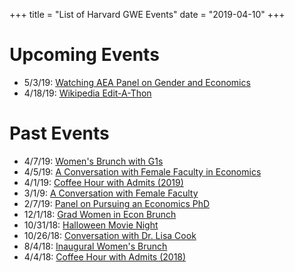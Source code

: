 +++
title = "List of Harvard GWE Events"
date = "2019-04-10"
+++

# Upcoming Events

- 5/3/19: [Watching AEA Panel on Gender and Economics](/posts/aea_panel_event/) 
- 4/18/19: [Wikipedia Edit-A-Thon](/posts/wikipedia_edit_a_thon/)

# Past Events

- 4/7/19: [Women's Brunch with G1s](/posts/brunch_spring_19/)
- 4/5/19: [A Conversation with Female Faculty in Economics](/posts/female_faculty_conversation2/)
- 4/1/19: [Coffee Hour with Admits (2019)](/posts/admit_coffee_19/)
- 3/1/9: [A Conversation with Female Faculty](/posts/female_faculty_conversation/) 
- 2/7/19: [Panel on Pursuing an Economics PhD](/posts/pursuing_an_econ_phd/)
- 12/1/18: [Grad Women in Econ Brunch](/posts/brunch_fall_18/)
- 10/31/18: [Halloween Movie Night](/posts/halloween_movie/)
- 10/26/18: [Conversation with Dr. Lisa Cook](/posts/event_with_lisa_cook/)
- 8/4/18: [Inaugural Women's Brunch](/posts/brunch_summer_18/)
- 4/4/18: [Coffee Hour with Admits (2018)](/posts/admit_coffee_18/)